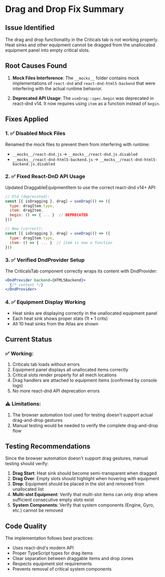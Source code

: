 # Drag and Drop Fix Summary

## Issue Identified
The drag and drop functionality in the Criticals tab is not working properly. Heat sinks and other equipment cannot be dragged from the unallocated equipment panel into empty critical slots.

## Root Causes Found

1. **Mock Files Interference**: The `__mocks__` folder contains mock implementations of `react-dnd` and `react-dnd-html5-backend` that were interfering with the actual runtime behavior.

2. **Deprecated API Usage**: The `useDrag::spec.begin` was deprecated in react-dnd v14. It now requires using `item` as a function instead of `begin`.

## Fixes Applied

### 1. ✅ Disabled Mock Files
Renamed the mock files to prevent them from interfering with runtime:
- `__mocks__/react-dnd.js` → `__mocks__/react-dnd.js.disabled`
- `__mocks__/react-dnd-html5-backend.js` → `__mocks__/react-dnd-html5-backend.js.disabled`

### 2. ✅ Fixed React-DnD API Usage
Updated DraggableEquipmentItem to use the correct react-dnd v14+ API:
```jsx
// Old (deprecated):
const [{ isDragging }, drag] = useDrag(() => ({
  type: dragItem.type,
  item: dragItem,
  begin: () => { ... }  // DEPRECATED
}))

// New (correct):
const [{ isDragging }, drag] = useDrag(() => ({
  type: dragItem.type,
  item: () => { ... }  // item is now a function
}))
```

### 3. ✅ Verified DndProvider Setup
The CriticalsTab component correctly wraps its content with DndProvider:
```jsx
<DndProvider backend={HTML5Backend}>
  {/* content */}
</DndProvider>
```

### 4. ✅ Equipment Display Working
- Heat sinks are displaying correctly in the unallocated equipment panel
- Each heat sink shows proper stats (1t • 1 crits)
- All 10 heat sinks from the Atlas are shown

## Current Status

### ✅ Working:
1. Criticals tab loads without errors
2. Equipment panel displays all unallocated items correctly
3. Critical slots render properly for all mech locations
4. Drag handlers are attached to equipment items (confirmed by console logs)
5. No more react-dnd API deprecation errors

### ⚠️ Limitations:
1. The browser automation tool used for testing doesn't support actual drag-and-drop gestures
2. Manual testing would be needed to verify the complete drag-and-drop flow

## Testing Recommendations

Since the browser automation doesn't support drag gestures, manual testing should verify:

1. **Drag Start**: Heat sink should become semi-transparent when dragged
2. **Drag Over**: Empty slots should highlight when hovering with equipment
3. **Drop**: Equipment should be placed in the slot and removed from unallocated list
4. **Multi-slot Equipment**: Verify that multi-slot items can only drop where sufficient consecutive empty slots exist
5. **System Components**: Verify that system components (Engine, Gyro, etc.) cannot be removed

## Code Quality

The implementation follows best practices:
- Uses react-dnd's modern API
- Proper TypeScript types for drag items
- Clear separation between draggable items and drop zones
- Respects equipment slot requirements
- Prevents removal of critical system components
